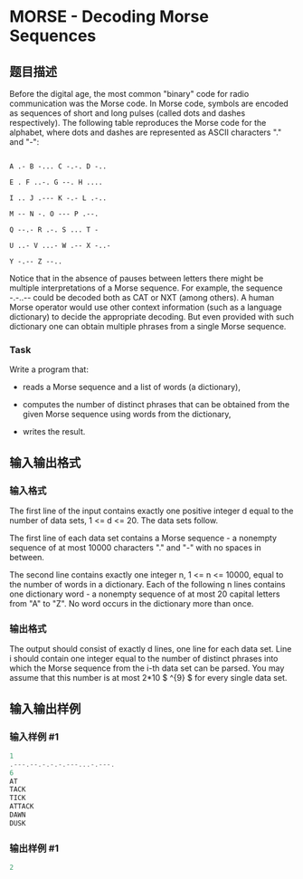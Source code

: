 # MORSE - Decoding Morse Sequences

## 题目描述

 Before the digital age, the most common "binary" code for radio communication was the Morse code. In Morse code, symbols are encoded as sequences of short and long pulses (called dots and dashes respectively). The following table reproduces the Morse code for the alphabet, where dots and dashes are represented as ASCII characters "." and "-":

```

A .- B -... C -.-. D -..

E . F ..-. G --. H ....

I .. J .--- K -.- L .-..

M -- N -. O --- P .--.

Q --.- R .-. S ... T -

U ..- V ...- W .-- X -..-

Y -.-- Z --..

```

Notice that in the absence of pauses between letters there might be multiple interpretations of a Morse sequence. For example, the sequence -.-..-- could be decoded both as CAT or NXT (among others). A human Morse operator would use other context information (such as a language dictionary) to decide the appropriate decoding. But even provided with such dictionary one can obtain multiple phrases from a single Morse sequence.

### Task

Write a program that:

- reads a Morse sequence and a list of words (a dictionary),

- computes the number of distinct phrases that can be obtained from the given Morse sequence using words from the dictionary,

- writes the result.

## 输入输出格式

### 输入格式

 The first line of the input contains exactly one positive integer d equal to the number of data sets, 1 <= d <= 20. The data sets follow.

The first line of each data set contains a Morse sequence - a nonempty sequence of at most 10000 characters "." and "-" with no spaces in between.

The second line contains exactly one integer n, 1 <= n <= 10000, equal to the number of words in a dictionary. Each of the following n lines contains one dictionary word - a nonempty sequence of at most 20 capital letters from "A" to "Z". No word occurs in the dictionary more than once.

### 输出格式

 The output should consist of exactly d lines, one line for each data set. Line i should contain one integer equal to the number of distinct phrases into which the Morse sequence from the i-th data set can be parsed. You may assume that this number is at most 2\*10 $ ^{9} $ for every single data set.

## 输入输出样例

### 输入样例 #1

```cpp
1 
.---.--.-.-.-.---...-.---. 
6 
AT 
TACK 
TICK 
ATTACK 
DAWN 
DUSK
```


### 输出样例 #1

```cpp
2
```


